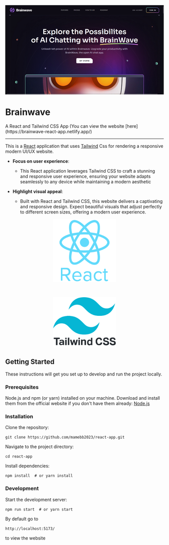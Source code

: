 <img align="center" src="src/front.png" />

# Brainwave
<p>A React and Tailwind CSS App (You can view the website [here](https://brainwave-react-app.netlify.app/)</p>

---

This is a [React](https://react.dev/) application that uses [Tailwind](https://tailwindcss.com/) Css for rendering a responsive modern UI/UX website.
    
- **Focus on user experience**:
    - This React application leverages Tailwind CSS to craft a stunning and responsive user experience, ensuring your website adapts seamlessly to any device while maintaining a modern aesthetic

- **Highlight visual appeal**:
    - Built with React and Tailwind CSS, this website delivers a captivating and responsive design. Expect beautiful visuals that adjust perfectly to different screen sizes, offering a modern user experience.

<div align="center">
    <img width="200" src="src/react.png" />
    <p>&nbsp;</p>
    <img width="200" src="src/tailwind.png" />
</div>

## Getting Started

These instructions will get you set up to develop and run the project locally.

### Prerequisites

Node.js and npm (or yarn) installed on your machine. Download and install them from the official website if you don't have them already: [Node.js](https://nodejs.org/)

### Installation

Clone the repository:

    git clone https://github.com/mamebb2023/react-app.git

Navigate to the project directory:

    cd react-app

Install dependencies:

    npm install  # or yarn install

### Development

Start the development server:

    npm run start  # or yarn start

By default go to

    http://localhost:5173/

to view the website

